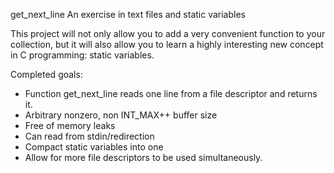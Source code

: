 get_next_line
An exercise in text files and static variables

This project will not only allow you to add a very convenient function to your collection, but it will also allow you to learn a highly interesting new concept in C programming: static variables.

Completed goals:
- Function get_next_line reads one line from a file descriptor and returns it.
- Arbitrary nonzero, non INT_MAX++ buffer size
- Free of memory leaks
- Can read from stdin/redirection
- Compact static variables into one
- Allow for more file descriptors to be used simultaneously.
